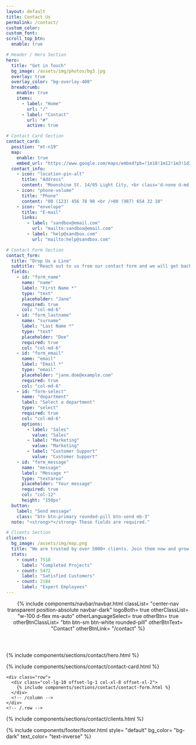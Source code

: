 ```yaml
---
layout: default
title: Contact Us
permalink: /contact/
custom_color:
custom_font: 
scroll_top_btn:
  enable: true

# Header / Hero Section
hero:
  title: "Get in Touch"
  bg_image: /assets/img/photos/bg3.jpg
  overlay: true
  overlay_color: "bg-overlay-400"
  breadcrumb:
    enable: true
    items:
      - label: "Home"
        url: "/"
      - label: "Contact"
        url: "#"
        active: true

# Contact Card Section
contact_card:
  position: "mt-n19"
  map:
    enable: true
    embed_url: "https://www.google.com/maps/embed?pb=!1m18!1m12!1m3!1d25387.23478654725!2d-122.06115399490332!3d37.309248660190086!2m3!1f0!2f0!3f0!3m2!1i1024!2i768!4f13.1!3m3!1m2!1s0x808fb4571bd377ab%3A0x394d3fe1a3e178b4!2sCupertino%2C%20CA%2C%20USA!5e0!3m2!1sen!2str!4v1645437305701!5m2!1sen!2str"
  contact_info:
    - icon: "location-pin-alt"
      title: "Address"
      content: "Moonshine St. 14/05 Light City, <br class='d-none d-md-block' />London, United Kingdom"
    - icon: "phone-volume"
      title: "Phone"
      content: "00 (123) 456 78 90 <br />00 (987) 654 32 10"
    - icon: "envelope"
      title: "E-mail"
      links:
        - label: "sandbox@email.com"
          url: "mailto:sandbox@email.com"
        - label: "help@sandbox.com"
          url: "mailto:help@sandbox.com"

# Contact Form Section
contact_form:
  title: "Drop Us a Line"
  subtitle: "Reach out to us from our contact form and we will get back to you shortly."
  fields:
    - id: "form_name"
      name: "name"
      label: "First Name *"
      type: "text"
      placeholder: "Jane"
      required: true
      col: "col-md-6"
    - id: "form_lastname"
      name: "surname"
      label: "Last Name *"
      type: "text"
      placeholder: "Doe"
      required: true
      col: "col-md-6"
    - id: "form_email"
      name: "email"
      label: "Email *"
      type: "email"
      placeholder: "jane.doe@example.com"
      required: true
      col: "col-md-6"
    - id: "form-select"
      name: "department"
      label: "Select a department"
      type: "select"
      required: true
      col: "col-md-6"
      options:
        - label: "Sales"
          value: "Sales"
        - label: "Marketing"
          value: "Marketing"
        - label: "Customer Support"
          value: "Customer Support"
    - id: "form_message"
      name: "message"
      label: "Message *"
      type: "textarea"
      placeholder: "Your message"
      required: true
      col: "col-12"
      height: "150px"
  button:
    label: "Send message"
    class: "btn btn-primary rounded-pill btn-send mb-3"
  note: "<strong>*</strong> These fields are required."

# Clients Section
clients:
  bg_image: /assets/img/map.png
  title: "We are trusted by over 5000+ clients. Join them now and grow your business."
  stats:
    - count: 7518
      label: "Completed Projects"
    - count: 5472
      label: "Satisfied Customers"
    - count: 2184
      label: "Expert Employees"
---
```

<div class="content-wrapper">
<header class="wrapper bg-soft-primary">
{% include components/navbar/navbar.html 
    classList= "center-nav transparent position-absolute navbar-dark"
    logoBoth= true
    otherClassList= "w-100 d-flex ms-auto"
    otherLanguageSelect= true
    otherBtn= true
    otherBtnClassList= "btn btn-sm btn-white rounded-pill"
    otherBtnText= "Contact"
    otherBtnLink= "/contact"
%}
</header>
<!-- /header -->

{% include components/sections/contact/hero.html %}

<section class="wrapper bg-light angled upper-end">
  <div class="container pb-11">
    <div class="row mb-14 mb-md-16">
      <div class="col-xl-10 mx-auto {{page.contact_card.position}}">
        {% include components/sections/contact/contact-card.html %}
      </div>
      <!-- /column -->
    </div>
    <!-- /.row -->
    
    <div class="row">
      <div class="col-lg-10 offset-lg-1 col-xl-8 offset-xl-2">
        {% include components/sections/contact/contact-form.html %}
      </div>
      <!-- /column -->
    </div>
    <!-- /.row -->
  </div>
  <!-- /.container -->
</section>
<!-- /section -->

{% include components/sections/contact/clients.html %}

{% include components/footer/footer.html 
  style= "default"
  bg_color= "bg-dark"
  text_color= "text-inverse"
%}
</div>
